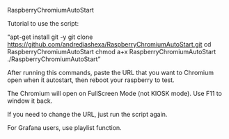 RaspberryChromiumAutoStart

Tutorial to use the script:

<q>apt-get install git -y
git clone https://github.com/andrediashexa/RaspberryChromiumAutoStart.git
cd RaspberryChromiumAutoStart
chmod a+x RaspberryChromiumAutoStart
./RaspberryChromiumAutoStart</q>

After running this commands, paste the URL that you want to Chromium open when it autostart, then reboot your raspberry to test.

The Chromium will open on FullScreen Mode (not KIOSK mode). Use F11 to window it back.

If you need to change the URL, just run the script again.

For Grafana users, use playlist function.
